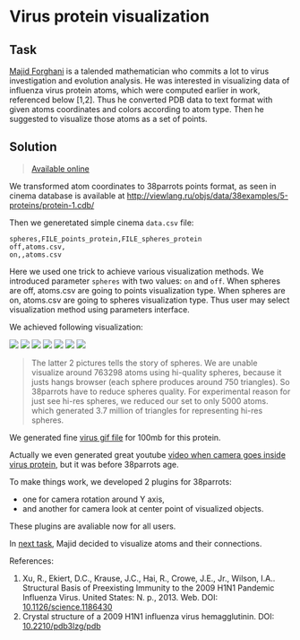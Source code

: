 # Virus protein visualization

## Task
[Majid Forghani](https://www.researchgate.net/profile/Majid_Forghani2) is a talended mathematician who commits a lot to virus investigation and evolution analysis.
He was interested in visualizing data of influenza virus protein atoms, which were computed earlier in work, referenced below [1,2].
Thus he converted PDB data to text format with given atoms coordinates and colors according to atom type.
Then he suggested to visualize those atoms as a set of points.

## Solution
> [Available online](http://tinyurl.com/yx6btopu)

We transformed atom coordinates to 38parrots points format, 
as seen in cinema database is available at http://viewlang.ru/objs/data/38examples/5-proteins/protein-1.cdb/

Then we generetated simple cinema `data.csv` file:

```
spheres,FILE_points_protein,FILE_spheres_protein
off,atoms.csv,
on,,atoms.csv
```
Here we used one trick to achieve various visualization methods. We introduced parameter `spheres` with two values: `on` and `off`.
When spheres are off, atoms.csv are going to points visualization type. 
When spheres are on, atoms.csv are going to spheres visualization type.
Thus user may select visualization method using parameters interface.

We achieved following visualization:

![](http://showtime.lact.in/resizer_st/fit/340/340//files/visual/2020-03-14/2020-03-14-at-18-59-41.png[0])
![](http://showtime.lact.in/resizer_st/fit/340/340//files/visual/2020-03-14/2020-03-14-at-18-59-31.png[0])
![](http://showtime.lact.in/resizer_st/fit/340/340//files/visual/2020-03-14/2020-03-14-at-19-00-15.png[0])
![](http://showtime.lact.in/resizer_st/fit/340/340//files/visual/2020-03-14/2020-03-14-at-19-00-53.png[0])
![](http://showtime.lact.in/resizer_st/fit/340/340//files/visual/2020-03-14/2020-03-14-at-19-01-04.png[0])
![](http://showtime.lact.in/resizer_st/fit/340/340//files/visual/2020-03-14/2020-03-14-at-19-22-39.png[0])
![](http://showtime.lact.in/resizer_st/fit/340/340//files/visual/2020-03-12/2020-03-12-at-14-13-10.png[0])

> The latter 2 pictures tells the story of spheres. We are unable visualize around 763298 atoms using hi-quality spheres,
> because it justs hangs browser (each sphere produces around 750 triangles). So 38parrots have to reduce spheres quality.
> For experimental reason for just see hi-res spheres, we reduced our set to only 5000 atoms. which generated 3.7 million
> of triangles for representing hi-res spheres.

We generated fine [virus gif file](http://showtime.lact.in/files/visual/2020-03-14/2020-03-14-at-19-06-21.gif) for 100mb for this protein.

Actually we even generated great youtube [video when camera goes inside virus protein](https://www.youtube.com/watch?v=_90lAxU-Imc),
but it was before 38parrots age.

To make things work, we developed 2 plugins for 38parrots:

* one for camera rotation around Y axis,
* and another for camera look at center point of visualized objects.

These plugins are avaliable now for all users.

In [next task](2-atomic-connections.md), Majid decided to visualize atoms and their connections.

References:

1. Xu, R., Ekiert, D.C., Krause, J.C., Hai, R., Crowe, J.E., Jr., Wilson, I.A..
Structural Basis of Preexisting Immunity to the 2009 H1N1 Pandemic Influenza Virus. United States: N. p., 2013. Web. DOI: [10.1126/science.1186430](https://doi.org/10.1126/science.1186430)
2. Crystal structure of a 2009 H1N1 influenza virus hemagglutinin. DOI: [10.2210/pdb3lzg/pdb](http://dx.doi.org/10.2210/pdb3lzg/pdb)

